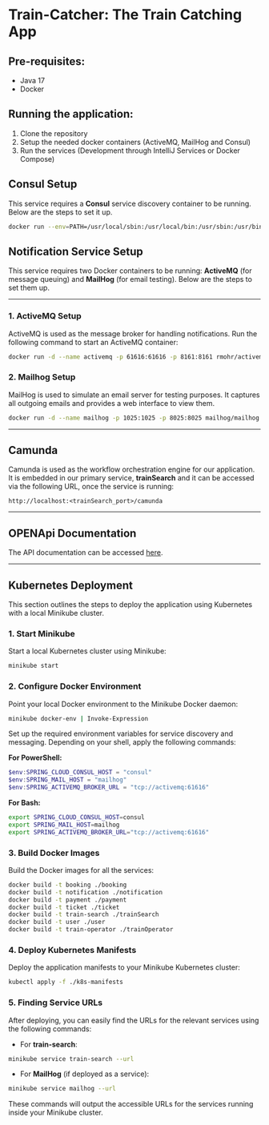 # Train-Catcher: The Train Catching App

## Pre-requisites:

- Java 17
- Docker

## Running the application:

1. Clone the repository
2. Setup the needed docker containers (ActiveMQ, MailHog and Consul)
3. Run the services (Development through IntelliJ Services or Docker Compose)

## Consul Setup

This service requires a **Consul** service discovery container to be running. Below are the steps to set it up.

```bash
docker run --env=PATH=/usr/local/sbin:/usr/local/bin:/usr/sbin:/usr/bin:/sbin:/bin --env=BIN_NAME=consul --env=PRODUCT_VERSION=1.20.4 --env=PRODUCT_NAME=consul --volume=/consul/data --network=bridge --workdir=/ -p 8500:8500 -p 8600:8600/udp --restart=no --runtime=runc -d hashicorp/consul
```

## Notification Service Setup

This service requires two Docker containers to be running: **ActiveMQ** (for message queuing) and **MailHog** (for email testing). Below are the steps to set them up.

---

### **1. ActiveMQ Setup**

ActiveMQ is used as the message broker for handling notifications. Run the following command to start an ActiveMQ container:

```bash
docker run -d --name activemq -p 61616:61616 -p 8161:8161 rmohr/activemq:latest
```

### **2. Mailhog Setup**

MailHog is used to simulate an email server for testing purposes. It captures all outgoing emails and provides a web interface to view them.

```bash
docker run -d --name mailhog -p 1025:1025 -p 8025:8025 mailhog/mailhog
```

---

## Camunda

Camunda is used as the workflow orchestration engine for our application. It is embedded in our primary service, **trainSearch** and it can be accessed via the following URL, once the service is running:

```
http://localhost:<trainSearch_port>/camunda
```

---

## OPENApi Documentation

The API documentation can be accessed [here](https://vgosa.github.io/train-catcher/).

---

## Kubernetes Deployment

This section outlines the steps to deploy the application using Kubernetes with a local Minikube cluster.

### 1. Start Minikube

Start a local Kubernetes cluster using Minikube:

```bash
minikube start
```

### 2. Configure Docker Environment

Point your local Docker environment to the Minikube Docker daemon:

```bash
minikube docker-env | Invoke-Expression
```

Set up the required environment variables for service discovery and messaging. Depending on your shell, apply the following commands:

**For PowerShell:**

```powershell
$env:SPRING_CLOUD_CONSUL_HOST = "consul"
$env:SPRING_MAIL_HOST = "mailhog"
$env:SPRING_ACTIVEMQ_BROKER_URL = "tcp://activemq:61616"
```

**For Bash:**

```bash
export SPRING_CLOUD_CONSUL_HOST=consul
export SPRING_MAIL_HOST=mailhog
export SPRING_ACTIVEMQ_BROKER_URL="tcp://activemq:61616"
```

### 3. Build Docker Images

Build the Docker images for all the services:

```bash
docker build -t booking ./booking
docker build -t notification ./notification
docker build -t payment ./payment
docker build -t ticket ./ticket
docker build -t train-search ./trainSearch
docker build -t user ./user
docker build -t train-operator ./trainOperator
```

### 4. Deploy Kubernetes Manifests

Deploy the application manifests to your Minikube Kubernetes cluster:

```bash
kubectl apply -f ./k8s-manifests
```

### 5. Finding Service URLs

After deploying, you can easily find the URLs for the relevant services using the following commands:

- For **train-search**:

```bash
minikube service train-search --url
```

- For **MailHog** (if deployed as a service):

```bash
minikube service mailhog --url
```

These commands will output the accessible URLs for the services running inside your Minikube cluster.

